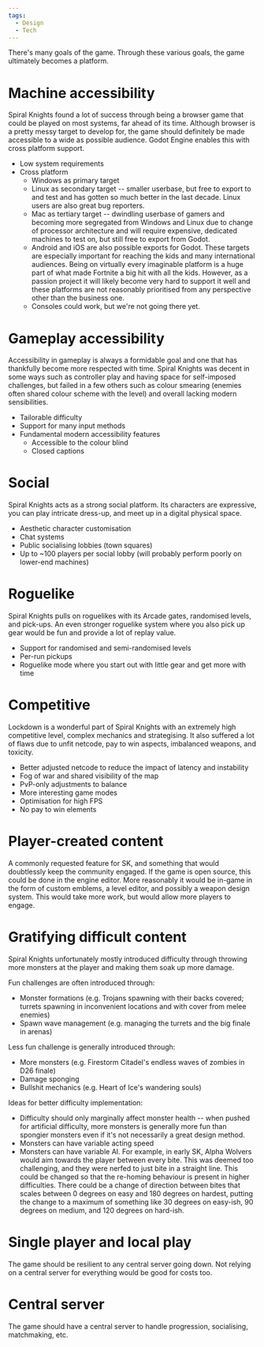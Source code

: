 ```yaml
---
tags:
  - Design
  - Tech
---
```

There's many goals of the game. Through these various goals, the game ultimately becomes a platform.

# Machine accessibility
Spiral Knights found a lot of success through being a browser game that could be played on most systems, far ahead of its time. Although browser is a pretty messy target to develop for, the game should definitely be made accessible to a wide as possible audience. Godot Engine enables this with cross platform support.

* Low system requirements
* Cross platform
	* Windows as primary target
	* Linux as secondary target -- smaller userbase, but free to export to and test and has gotten so much better in the last decade. Linux users are also great bug reporters.
	* Mac as tertiary target -- dwindling userbase of gamers and becoming more segregated from Windows and Linux due to change of processor architecture and will require expensive, dedicated machines to test on, but still free to export from Godot.
	* Android and iOS are also possible exports for Godot. These targets are especially important for reaching the kids and many international audiences. Being on virtually every imaginable platform is a huge part of what made Fortnite a big hit with all the kids. However, as a passion project it will likely become very hard to support it well and these platforms are not reasonably prioritised from any perspective other than the business one.
	* Consoles could work, but we're not going there yet.

# Gameplay accessibility
Accessibility in gameplay is always a formidable goal and one that has thankfully become more respected with time. Spiral Knights was decent in some ways such as controller play and having space for self-imposed challenges, but failed in a few others such as colour smearing (enemies often shared colour scheme with the level) and overall lacking modern sensibilities.

* Tailorable difficulty
* Support for many input methods
* Fundamental modern accessibility features
	* Accessible to the colour blind
	* Closed captions

# Social
Spiral Knights acts as a strong social platform. Its characters are expressive, you can play intricate dress-up, and meet up in a digital physical space.

* Aesthetic character customisation
* Chat systems
* Public socialising lobbies (town squares)
* Up to ~100 players per social lobby (will probably perform poorly on lower-end machines)

# Roguelike
Spiral Knights pulls on roguelikes with its Arcade gates, randomised levels, and pick-ups. An even stronger roguelike system where you also pick up gear would be fun and provide a lot of replay value.

* Support for randomised and semi-randomised levels
* Per-run pickups
* Roguelike mode where you start out with little gear and get more with time

# Competitive
Lockdown is a wonderful part of Spiral Knights with an extremely high competitive level, complex mechanics and strategising. It also suffered a lot of flaws due to unfit netcode, pay to win aspects, imbalanced weapons, and toxicity.

* Better adjusted netcode to reduce the impact of latency and instability
* Fog of war and shared visibility of the map
* PvP-only adjustments to balance
* More interesting game modes
* Optimisation for high FPS
* No pay to win elements

# Player-created content
A commonly requested feature for SK, and something that would doubtlessly keep the community engaged. If the game is open source, this could be done in the engine editor. More reasonably it would be in-game in the form of custom emblems, a level editor, and possibly a weapon design system. This would take more work, but would allow more players to engage.

# Gratifying difficult content
Spiral Knights unfortunately mostly introduced difficulty through throwing more monsters at the player and making them soak up more damage.

Fun challenges are often introduced through:
* Monster formations (e.g. Trojans spawning with their backs covered; turrets spawning in inconvenient locations and with cover from melee enemies)
* Spawn wave management (e.g. managing the turrets and the big finale in arenas)

Less fun challenge is generally introduced through:
* More monsters (e.g. Firestorm Citadel's endless waves of zombies in D26 finale)
* Damage sponging
* Bullshit mechanics (e.g. Heart of Ice's wandering souls)

Ideas for better difficulty implementation:
* Difficulty should only marginally affect monster health -- when pushed for artificial difficulty, more monsters is generally more fun than spongier monsters even if it's not necessarily a great design method.
* Monsters can have variable acting speed
* Monsters can have variable AI. For example, in early SK, Alpha Wolvers would aim towards the player between every bite. This was deemed too challenging, and they were nerfed to just bite in a straight line. This could be changed so that the re-homing behaviour is present in higher difficulties. There could be a change of direction between bites that scales between 0 degrees on easy and 180 degrees on hardest, putting the change to a maximum of something like 30 degrees on easy-ish, 90 degrees on medium, and 120 degrees on hard-ish.

# Single player and local play
The game should be resilient to any central server going down. Not relying on a central server for everything would be good for costs too.

# Central server
The game should have a central server to handle progression, socialising, matchmaking, etc.